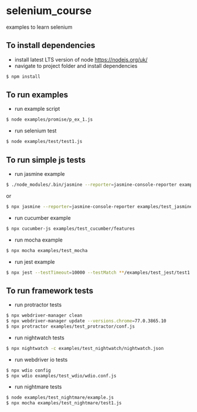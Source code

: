 # selenium_course
examples to learn selenium

## To install dependencies
- install latest LTS version of node https://nodejs.org/uk/
- navigate to project folder and install dependencies
```sh
$ npm install
```
## To run examples

- run example script
```sh
$ node examples/promise/p_ex_1.js
```

- run selenium test
```sh
$ node examples/test/test1.js
```

## To run simple js tests

- run jasmine example
```sh
$ ./node_modules/.bin/jasmine --reporter=jasmine-console-reporter examples/test_jasmine/test*.js
```
or
```sh
$ npx jasmine --reporter=jasmine-console-reporter examples/test_jasmine/test*.js
```

- run cucumber example
```sh
$ npx cucumber-js examples/test_cucumber/features
```

- run mocha example
```sh
$ npx mocha examples/test_mocha
```

- run jest example
```sh
$ npx jest --testTimeout=10000 --testMatch **/examples/test_jest/test1.js
```

## To run framework tests

- run protractor tests
```sh
$ npx webdriver-manager clean
$ npx webdriver-manager update --versions.chrome=77.0.3865.10
$ npx protractor examples/test_protractor/conf.js
```

- run nightwatch tests
```sh
$ npx nightwatch -c examples/test_nightwatch/nightwatch.json
```

- run webdriver io tests
```sh
$ npx wdio config
$ npx wdio examples/test_wdio/wdio.conf.js
```

- run nightmare tests
```sh
$ node examples/test_nightmare/example.js
$ npx mocha examples/test_nightmare/test1.js
```